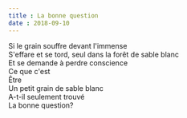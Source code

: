 ```yaml
---
title : La bonne question
date : 2018-09-10
---
```


Si le grain souffre devant l'immense\
S'effare et se tord, seul dans la forêt de sable blanc\
Et se demande à perdre conscience\
Ce que c'est\
Être\
Un petit grain de sable blanc\
A-t-il seulement trouvé\
La bonne question?
